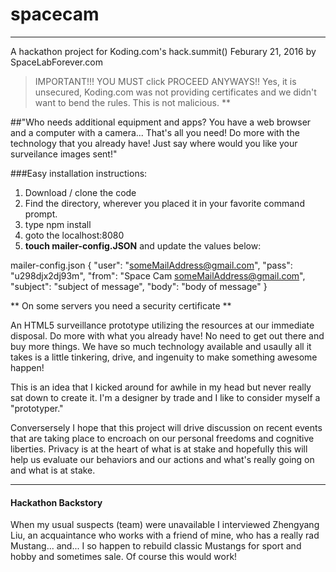 # spacecam

***

A hackathon project for Koding.com's hack.summit() Feburary 21, 2016 by SpaceLabForever.com

> IMPORTANT!!! YOU MUST click PROCEED ANYWAYS!! Yes, it is unsecured, Koding.com was not providing certificates and we didn't want to bend the rules. This is not malicious. **

##"Who needs additional equipment and apps? You have a web browser and a computer with a camera... That's all you need! Do more with the technology that you already have!  Just say where would you like your surveilance images sent!"

###Easy installation instructions:

1. Download / clone the code
2. Find the directory, wherever you placed it in your favorite command prompt.
3. type npm install
4. goto the localhost:8080
5. **touch mailer-config.JSON** and update the values below:

mailer-config.json
{
  "user": "someMailAddress@gmail.com",
  "pass": "u298djx2dj93m",
  "from": "Space Cam <someMailAddress@gmail.com>",
  "subject": "subject of message",
  "body": "body of message"
}


** On some servers you need a security certificate **

An HTML5 surveillance prototype utilizing the resources at our immediate disposal. Do more with what you already have! No need to get out there and buy more things. We have so much technology available and usaully all it takes is a little tinkering, drive, and ingenuity to make something awesome happen!

This is an idea that I kicked around for awhile in my head but never really sat down to create it. I'm a designer by trade and I like to consider myself a "prototyper." 

Conversersely I hope that this project will drive discussion on recent events that are taking place to encroach on our personal freedoms and cognitive liberties. Privacy is at the heart of what is at stake and hopefully this will help us evaluate our behaviors and our actions and what's really going on and what is at stake.

***

#### Hackathon Backstory 

When my usual suspects (team) were unavailable I interviewed Zhengyang Liu, an acquaintance who works with a friend of mine, who has a really rad Mustang... and... I so happen to rebuild classic Mustangs for sport and hobby and sometimes sale. Of course this would work!
